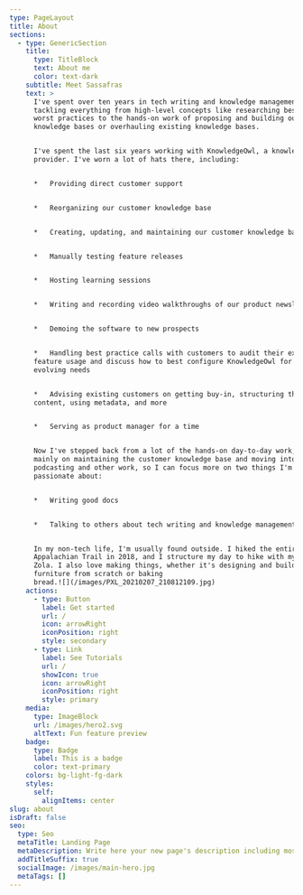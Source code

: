 ```yaml
---
type: PageLayout
title: About
sections:
  - type: GenericSection
    title:
      type: TitleBlock
      text: About me
      color: text-dark
    subtitle: Meet Sassafras
    text: >
      I've spent over ten years in tech writing and knowledge management,
      tackling everything from high-level concepts like researching best and
      worst practices to the hands-on work of proposing and building out
      knowledge bases or overhauling existing knowledge bases.


      I've spent the last six years working with KnowledgeOwl, a knowledge base
      provider. I've worn a lot of hats there, including:


      *   Providing direct customer support


      *   Reorganizing our customer knowledge base


      *   Creating, updating, and maintaining our customer knowledge base


      *   Manually testing feature releases


      *   Hosting learning sessions


      *   Writing and recording video walkthroughs of our product newsletters


      *   Demoing the software to new prospects


      *   Handling best practice calls with customers to audit their existing
      feature usage and discuss how to best configure KnowledgeOwl for their
      evolving needs


      *   Advising existing customers on getting buy-in, structuring their
      content, using metadata, and more


      *   Serving as product manager for a time


      Now I've stepped back from a lot of the hands-on day-to-day work, focusing
      mainly on maintaining the customer knowledge base and moving into some
      podcasting and other work, so I can focus more on two things I'm
      passionate about:


      *   Writing good docs


      *   Talking to others about tech writing and knowledge management


      In my non-tech life, I'm usually found outside. I hiked the entire
      Appalachian Trail in 2018, and I structure my day to hike with my dog
      Zola. I also love making things, whether it's designing and building
      furniture from scratch or baking
      bread.![](/images/PXL_20210207_210812109.jpg)
    actions:
      - type: Button
        label: Get started
        url: /
        icon: arrowRight
        iconPosition: right
        style: secondary
      - type: Link
        label: See Tutorials
        url: /
        showIcon: true
        icon: arrowRight
        iconPosition: right
        style: primary
    media:
      type: ImageBlock
      url: /images/hero2.svg
      altText: Fun feature preview
    badge:
      type: Badge
      label: This is a badge
      color: text-primary
    colors: bg-light-fg-dark
    styles:
      self:
        alignItems: center
slug: about
isDraft: false
seo:
  type: Seo
  metaTitle: Landing Page
  metaDescription: Write here your new page's description including most relevant keywords.
  addTitleSuffix: true
  socialImage: /images/main-hero.jpg
  metaTags: []
---
```

